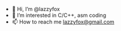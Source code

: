 - 👋 Hi, I’m @lazzyfox
- 👀 I’m interested in C/C++, asm coding
- 📫 How to reach me lazzyfox@gmail.com

<!---
lazzyfox/lazzyfox is a ✨ special ✨ repository because its `README.md` (this file) appears on your GitHub profile.
You can click the Preview link to take a look at your changes.
--->
